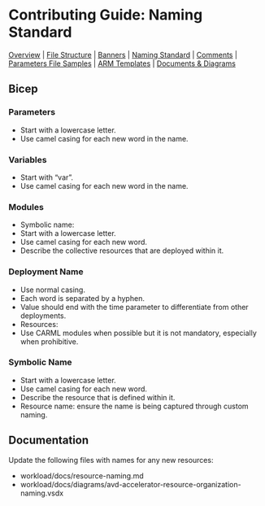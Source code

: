 # Contributing Guide: Naming Standard

[Overview](../../../CONTRIBUTING.md) | [File Structure](fileStructure.md) | [Banners](banners.md) | [Naming Standard](namingStandard.md) | [Comments](comments.md) | [Parameters File Samples](parametersFileSamples.md) | [ARM Templates](armTemplates.md) | [Documents & Diagrams](documentsDiagrams.md)

## Bicep

### Parameters

- Start with a lowercase letter.
- Use camel casing for each new word in the name.

### Variables

- Start with “var”.
- Use camel casing for each new word in the name.

### Modules

- Symbolic name:
- Start with a lowercase letter.
- Use camel casing for each new word.
- Describe the collective resources that are deployed within it.

### Deployment Name

- Use normal casing.
- Each word is separated by a hyphen.
- Value should end with the time parameter to differentiate from other deployments.
- Resources:
- Use CARML modules when possible but it is not mandatory, especially when prohibitive.

### Symbolic Name

- Start with a lowercase letter.
- Use camel casing for each new word.
- Describe the resource that is defined within it.
- Resource name: ensure the name is being captured through custom naming.

## Documentation

Update the following files with names for any new resources:

- workload/docs/resource-naming.md
- workload/docs/diagrams/avd-accelerator-resource-organization-naming.vsdx
